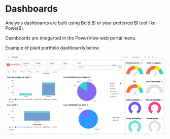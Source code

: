 # Dashboards

Analysis dashboards are built using <a href="https://www.boldbi.com/" target="_blank">Bold BI</a> or your preferred BI tool like PowerBI.

Dashboards are integarted in the PowerView web portal menu.

Example of plant portfolio dashboards below.

![Portfolio](../../../img/BoldBI_Portfolio.png)